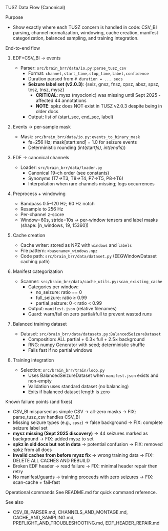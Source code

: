 TUSZ Data Flow (Canonical)

Purpose
- Show exactly where each TUSZ concern is handled in code: CSV_BI parsing, channel normalization, windowing, cache creation, manifest categorization, balanced sampling, and training integration.

End-to-end flow

1) EDF+CSV_BI → events
   - Parser: `src/brain_brr/data/io.py:parse_tusz_csv`
     - Format: `channel,start_time,stop_time,label,confidence`
     - Duration parsed from `# duration = ... secs`
     - **Seizure label set (v2.0.3)**: {seiz, gnsz, fnsz, cpsz, absz, spsz, tcsz, tnsz, mysz}
       - **CRITICAL**: mysz (myoclonic) was missing until Sept 2025 - affected 44 annotations
       - **NOTE**: spkz does NOT exist in TUSZ v2.0.3 despite being in older docs
     - Output: list of (start_sec, end_sec, label)

2) Events → per-sample mask
   - Mask: `src/brain_brr/data/io.py:events_to_binary_mask`
     - fs=256 Hz; mask[start:end] = 1.0 for seizure events
     - Deterministic rounding (int(start*fs), int(end*fs))

3) EDF → canonical channels
   - Loader: `src/brain_brr/data/loader.py`
     - Canonical 19-ch order (see constants)
     - Synonyms (T7→T3, T8→T4, P7→T5, P8→T6)
     - Interpolation when rare channels missing; logs occurrences

4) Preprocess + windowing
   - Bandpass 0.5–120 Hz; 60 Hz notch
   - Resample to 256 Hz
   - Per-channel z-score
   - Window=60s, stride=10s → per-window tensors and label masks (shape: [n_windows, 19, 15360])

5) Cache creation
   - Cache writer: stored as NPZ with `windows` and `labels`
   - File pattern: `<basename>_windows.npz`
   - Code path: `src/brain_brr/data/dataset.py` (EEGWindowDataset caching path)

6) Manifest categorization
   - Scanner: `src/brain_brr/data/cache_utils.py:scan_existing_cache`
     - Categories per window:
       - no_seizure: ratio == 0
       - full_seizure: ratio ≥ 0.99
       - partial_seizure: 0 < ratio < 0.99
     - Output: `manifest.json` (relative filenames)
     - Guard: warn/fail on zero partial/full to prevent wasted runs

7) Balanced training dataset
   - Dataset: `src/brain_brr/data/datasets.py:BalancedSeizureDataset`
     - Composition: ALL partial + 0.3× full + 2.5× background
     - RNG: numpy Generator with seed; deterministic shuffle
     - Fails fast if no partial windows

8) Training integration
   - Selection: `src/brain_brr/train/loop.py`
     - Uses BalancedSeizureDataset when `manifest.json` exists and non-empty
     - Validation uses standard dataset (no balancing)
     - Exits if balanced dataset length is zero

Known failure points (and fixes)
- CSV_BI misparsed as simple CSV → all-zero masks → FIX: parse_tusz_csv handles CSV_BI
- Missing seizure types (e.g., `cpsz`) → false background → FIX: complete seizure label set
- **mysz missing (Sept 2025 discovery)** → 44 seizures marked as background → FIX: added mysz to set
- **spkz in old docs but not in data** → potential confusion → FIX: removed spkz from all docs
- **Invalid caches from before mysz fix** → wrong training data → FIX: DELETE ALL CACHES AND REBUILD
- Broken EDF header → read failure → FIX: minimal header repair then retry
- No manifest/guards → training proceeds with zero seizures → FIX: scan-cache + fail-fast

Operational commands
See README.md for quick command reference.

See also
- CSV_BI_PARSER.md, CHANNELS_AND_MONTAGE.md, CACHE_AND_SAMPLING.md, PREFLIGHT_AND_TROUBLESHOOTING.md, EDF_HEADER_REPAIR.md

